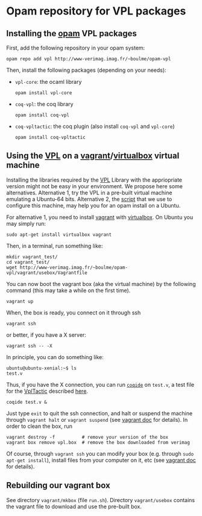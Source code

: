 # Opam repository for VPL packages

## Installing the [opam](https://opam.ocaml.org/) VPL packages

First, add the following repository in your opam system:

    opam repo add vpl http://www-verimag.imag.fr/~boulme/opam-vpl

Then, install the following packages (depending on your needs):

* `vpl-core`: the ocaml library

    ```
    opam install vpl-core
    ```
     
* `coq-vpl`: the coq library

    ```
    opam install coq-vpl
    ```

* `coq-vpltactic`: the coq plugin (also install `coq-vpl` and `vpl-core`)

    ```
    opam install coq-vpltactic
    ```

## Using the [VPL](https://github.com/VERIMAG-Polyhedra/VPL) on a [vagrant](http://www.vagrantup.com/)/[virtualbox](http://www.virtualbox.org/) virtual machine

Installing the libraries required by the [VPL](https://github.com/VERIMAG-Polyhedra/VPL) Library with the appriopriate version might not be easy in your environment. We propose here some alternatives. Alternative 1, try the VPL in a pre-built virtual machine emulating a Ubuntu-64 bits. Alternative 2, the [script](https://github.com/VERIMAG-Polyhedra/opam-vpl/blob/master/vagrant/mkbox/run.sh) that we use to configure this machine, may help you for an opam install on a Ubuntu.

For alternative 1, you need to install [vagrant](http://www.vagrantup.com/) with [virtualbox](http://www.virtualbox.org/).
On Ubuntu you may simply run:

    sudo apt-get install virtualbox vagrant
 
Then, in a terminal, run something like:

    mkdir vagrant_test/
    cd vagrant_test/
    wget http://www-verimag.imag.fr/~boulme/opam-vpl/vagrant/usebox/Vagrantfile
    
You can now boot the vagrant box (aka the virtual machine) by the following command (this may take a while on the first time).

    vagrant up
    
When, the box is ready, you connect on it through ssh

    vagrant ssh

or better, if you have a X server:

    vagrant ssh -- -X

In principle, you can do something like:

    ubuntu@ubuntu-xenial:~$ ls
    test.v

Thus, if you have the X connection, you can run [`coqide`](https://coq.inria.fr/refman/Reference-Manual018.html)
on `test.v`, a test file for the [VplTactic](https://github.com/VERIMAG-Polyhedra/VplTactic) described 
[here](https://github.com/VERIMAG-Polyhedra/VplTactic/blob/master/README.md#using-vpltactic).

    coqide test.v &

Just type `exit` to quit the ssh connection, and halt or suspend the machine through `vagrant halt` or  `vagrant suspend` 
(see [vagrant doc](https://www.vagrantup.com/docs/cli) for details). In order to clean the box, run

    vagrant destroy -f          # remove your version of the box 
    vagrant box remove vpl.box  # remove the box downloaded from verimag

Of course, through `vagrant ssh` you can modify your box (e.g. through `sudo apt-get install`), install files from your computer on it, etc
(see [vagrant doc](https://www.vagrantup.com/docs/) for details).

## Rebuilding our vagrant box

See directory `vagrant/mkbox` (file `run.sh`). Directory `vagrant/usebox` contains the vagrant file to download and use the pre-built box.
